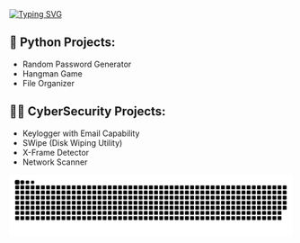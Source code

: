 <!DOCTYPE html>
<html>
  <head>
  <a href="https://git.io/typing-svg"><img src="https://readme-typing-svg.demolab.com?font=Audiowide&size=31&pause=1000&color=3EF77A&center=true&width=435&lines=hi+there!+Solomon+here;a+junior+python+dev;and+a+cybersecurity+buff" alt="Typing SVG" /></a>
   
  <h2>  🐍 Python Projects:</h2>
<ul>
  <li>Random Password Generator</li>
  <li>Hangman Game</li>
  <li>File Organizer</li>
</ul>
    <h2>👨‍💻 CyberSecurity Projects:</h2>
<ul>
  <li>Keylogger with Email Capability</li>
  <li>SWipe (Disk Wiping Utility)</li>
  <li>X-Frame Detector</li>
  <li>Network Scanner</li>
</ul>

  <img src="https://raw.githubusercontent.com/Elanza-48/Elanza-48/main/resources/img/github-contribution-grid-snake.svg" alt="Contribution Grid Snake">
  </head>
  <body>
  </body>
</html>
